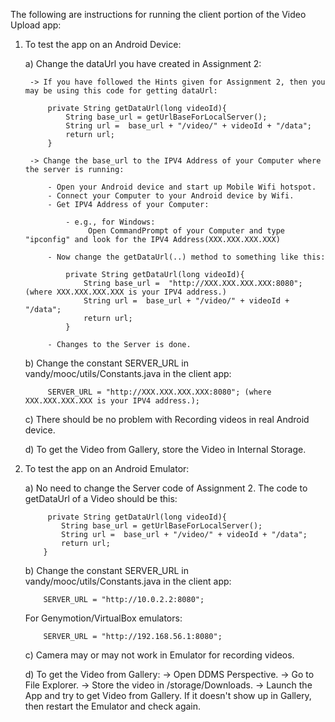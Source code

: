The following are instructions for running the client portion of the Video Upload app:

1) To test the app on an Android Device:

	a) Change the dataUrl you have created in Assignment 2:
		
		-> If you have followed the Hints given for Assignment 2, then you may be using this code for getting dataUrl:
		
		    private String getDataUrl(long videoId){
			    String base_url = getUrlBaseForLocalServer();
				String url =  base_url + "/video/" + videoId + "/data";
				return url;
            }
			
		-> Change the base_url to the IPV4 Address of your Computer where the server is running:
		
		    - Open your Android device and start up Mobile Wifi hotspot.
			- Connect your Computer to your Android device by Wifi.
			- Get IPV4 Address of your Computer:
			
				- e.g., for Windows:
					 Open CommandPrompt of your Computer and type "ipconfig" and look for the IPV4 Address(XXX.XXX.XXX.XXX)
			
			- Now change the getDataUrl(..) method to something like this:
				
				private String getDataUrl(long videoId){
					String base_url =  "http://XXX.XXX.XXX.XXX:8080"; (where XXX.XXX.XXX.XXX is your IPV4 address.)
					String url =  base_url + "/video/" + videoId + "/data";
					return url;
				}
			
			- Changes to the Server is done.
			
	b) Change the constant SERVER_URL in vandy/mooc/utils/Constants.java in the client app:
		    
			SERVER_URL = "http://XXX.XXX.XXX.XXX:8080"; (where XXX.XXX.XXX.XXX is your IPV4 address.);
    
	c) There should be no problem with Recording videos in real Android device.
	 
	d) To get the Video from Gallery, store the Video in Internal Storage.
	
2)  To test the app on an Android Emulator:

    a) No need to change the Server code of Assignment 2.  The code to getDataUrl of a Video should be this:
	        
			 private String getDataUrl(long videoId){
			    String base_url = getUrlBaseForLocalServer();
				String url =  base_url + "/video/" + videoId + "/data";
				return url;
            }
	
	b) Change the constant SERVER_URL in vandy/mooc/utils/Constants.java in the client app:
		    
			SERVER_URL = "http://10.0.2.2:8080";
			
	   For Genymotion/VirtualBox emulators:
		
			SERVER_URL = "http://192.168.56.1:8080";
    
	c) Camera may or may not work in Emulator for recording videos. 
	
	d) To get the Video from Gallery:
	    -> Open DDMS Perspective.
		-> Go to File Explorer.
		-> Store the video in  /storage/Downloads.
		-> Launch the App and try to get Video from Gallery. If it doesn't show up in Gallery, then restart the Emulator and check again.
				
	

			    
			          
